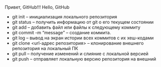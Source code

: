 Привет, GitHub!!!
Hello, GitHub
+ git init – инициализация локального репозитория
+ git status – получить информацию от git о его текущем состоянии
+ git add – добавить файл или файлы к следующему коммиту
+ git commit -m “message” – создание коммита.
+ git log – вывод на экран истории всех коммитов с их хеш-кодами
+ git clone <url-адрес репозитория> – клонирование внешнего репозитория на  локальный ПК
+ git pull – получение изменений и слияние с локальной версией
+ git push – отправляет локальную версию репозитория на внешний
